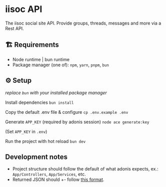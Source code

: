 # iisoc API

The iisoc social site API. Provide groups, threads, messages and more via a Rest API.

## 🏗️ Requirements

- Node runtime | bun runtime
- Package manager (one of): `npm`, `yarn`, `pnpm`, `bun`

## ⚙️ Setup
*replace `bun` with your installed package manager*

Install dependencies
`bun install`

Copy the default .env file & configure
`cp .env.example .env`

Generate `APP_KEY` (required by adonis session)
`node ace generate:key`

(Set `APP_KEY` in `.env`)

Run the project with hot reload
`bun dev`

## Development notes

- Project structure should follow the default of what adonis expects, ex.: `App/Controllers`, `App/Services`, etc.
- Returned JSON should +- follow [this format](https://gist.github.com/Wertik/d4c6c138305672876751ce44e9ae3e63).

